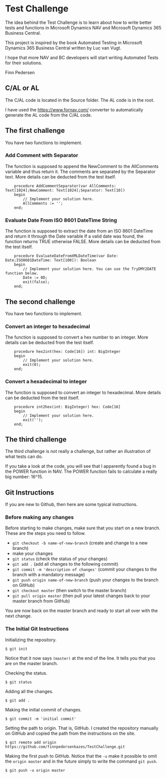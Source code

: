 # Test Challenge

The idea behind the Test Challenge is to learn about how to write better tests and functions in Microsoft Dynamics NAV and Microsoft Dynamics 365 Business Central. 

This project is inspired by the book Automated Testing in Microsoft Dynamics 365 Business Central written by Luc van Vugt.

I hope that more NAV and BC developers will start writing Automated Tests for their solutions. 

Finn Pedersen

## C/AL or AL
The C/AL code is located in the Source folder. The AL code is in the root. 

I have used the https://www.fornav.com/ converter to automatically generate the AL code from the C/AL code. 

## The first challenge
You have two functions to implement. 

### Add Comment with Separator
The function is supposed to append the NewComment to the AllComments variable and thus return it.
The comments are separated by the Separator text.
More details can be deducted from the test itself.

```` 
    procedure AddCommentSeparator(var AllComments: Text[1024];NewComment: Text[1024];Separator: Text[10])
    begin
        // Implement your solution here.
        AllComments := '';
    end;
```` 

### Evaluate Date From ISO 8601 DateTime String
The function is supposed to extract the date from an ISO 8601 DateTime and return it through the Date variable
If a valid date was found, the function returns TRUE otherwise FALSE.
More details can be deducted from the test itself.

```` 
    procedure EvaluateDateFromXMLDateTime(var Date: Date;ISO8601DateTime: Text[100]): Boolean
    begin
        // Implement your solution here. You can use the TryDMY2DATE function below.
        Date := 0D;
        exit(false);
    end;
```` 

## The second challenge
You have two functions to implement. 

### Convert an integer to hexadecimal
The function is supposed to convert a hex number to an integer.
More details can be deducted from the test itself.

```` 
    procedure hex2int(hex: Code[16]) int: BigInteger
    begin
        // Implement your solution here.
        exit(0);
    end;
```` 

### Convert a hexadecimal to integer
The function is supposed to convert an integer to hexadecimal.
More details can be deducted from the test itself.

```` 
    procedure int2hex(int: BigInteger) hex: Code[16]
    begin
        // Implement your solution here.
        exit('');
    end;
```` 

## The third challenge
The third challenge is not really a challenge, but rather an illustration of what tests can do. 

If you take a look at the code, you will see that I apparently found a bug in the POWER function in NAV.
The POWER function fails to calculate a really big number: 16^15. 


## Git Instructions
If you are new to Github, then here are some typical instructions. 

### Before making any changes
Before starting to make changes, make sure that you start on a new branch. These are the steps you need to follow. 

- `git checkout -b name-of-new-branch` (create and change to a new branch)
- make your changes
- `git status` (check the status of your changes)
- `git add .` (add all changes to the following commit)
- `git commit -m 'description of changes'` (commit your changes to the branch with a mandatory message)
- `git push origin name-of-new-branch` (push your changes to the branch on GitHub)
- `git checkout master` (then switch to the master branch)
- `git pull origin master` (then pull your latest changes back to your master branch from GitHub)

You are now back on the master branch and ready to start all over with the next change. 

### The Initial Git Instructions

Initializing the repository.

```` 
$ git init
```` 

Notice that it now says `(master)` at the end of the line. It tells you that you are on the master branch. 

Checking the status.
```` 
$ git status

````

Adding all the changes.
```` 
$ git add .
```` 
Making the initial commit of changes.

```` 
$ git commit -m 'initial commit'
```` 

Setting the path to origin. That is, GitHub. I created the repository manually on GitHub and copied the path from the instructions on the site. 

```` 
$ git remote add origin https://github.com/finnpedersenkazes/TestChallenge.git
```` 

Making the first push to GitHub. Notice that the `-u` make it possible to omit the `origin master` and in the future simply to write the command `git push`.

```` 
$ git push -u origin master
```` 
